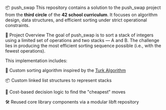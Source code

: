 📦 push_swap
This repository contains a solution to the push_swap project from the **third circle** of the **42 school curriculum**.
It focuses on algorithm design, data structures, and efficient sorting under strict operational constraints.

🚀 Project Overview
The goal of push_swap is to sort a stack of integers using a limited set of operations and two stacks — A and B.
The challenge lies in producing the most efficient sorting sequence possible (i.e., with the fewest operations).

This implementation includes:

🔁 Custom sorting algorithm inspired by the [Turk Algorithm](https://medium.com/@ayogun/push-swap-c1f5d2d41e97)

📦 Custom linked list structures to represent stacks

🧠 Cost-based decision logic to find the "cheapest" moves

🛠️ Reused core library components via a modular libft repository

